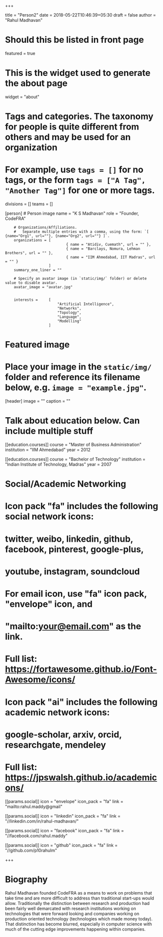 +++

title = "Person2"
date = 2018-05-22T10:46:39+05:30
draft = false
author = "Rahul Madhavan"

# Should this be listed in front page
featured = true

# This is the widget used to generate the about page
widget = "about"

# Tags and categories. The taxonomy for people is quite different from others and may be used for an organization
# For example, use `tags = []` for no tags, or the form `tags = ["A Tag", "Another Tag"]` for one or more tags.
divisions = []
teams = []


[person]
        # Person image
        name = "K S Madhavan"
        role = "Founder, CodeFRA"

        # Organizations/Affiliations.
        #   Separate multiple entries with a comma, using the form: `[ {name="Org1", url=""}, {name="Org2", url=""} ]`.
        organizations = [
                                { name = "Atidiv, Cuemath", url = "" },
                                { name = "Barclays, Nomura, Lehman Brothers", url = "" },
                                { name = "IIM Ahmedabad, IIT Madras", url = "" }
                        ]
        summary_one_liner = ""

        # Specify an avatar image (in `static/img/` folder) or delete value to disable avatar.
        avatar_image = "avatar.jpg"


        interests =     [
                            "Artificial Intelligence",
                            "Networks",
                            "Topology",
                            "Language",
                            "Modelling"
                        ]


# Featured image
# Place your image in the `static/img/` folder and reference its filename below, e.g. `image = "example.jpg"`.
[header]
        image = ""
        caption = ""

# Talk about education below. Can include multiple stuff
[[education.courses]]
          course = "Master of Business Administration"
          institution = "IIM Ahmedabad"
          year = 2012

[[education.courses]]
          course = "Bachelor of Technology"
          institution = "Indian Institute of Technology, Madras"
          year = 2007


# Social/Academic Networking
#
# Icon pack "fa" includes the following social network icons:
#
#   twitter, weibo, linkedin, github, facebook, pinterest, google-plus,
#   youtube, instagram, soundcloud
#
#   For email icon, use "fa" icon pack, "envelope" icon, and
#   "mailto:your@email.com" as the link.
#
#   Full list: https://fortawesome.github.io/Font-Awesome/icons/
#
# Icon pack "ai" includes the following academic network icons:
#
#   google-scholar, arxiv, orcid, researchgate, mendeley
#
#   Full list: https://jpswalsh.github.io/academicons/

[[params.social]]
        icon = "envelope"
        icon_pack = "fa"
        link = "mailto:rahul.maddy@gmail"

[[params.social]]
        icon = "linkedin"
        icon_pack = "fa"
        link = "//linkedin.com/in/rahul-madhavan/"

[[params.social]]
        icon = "facebook"
        icon_pack = "fa"
        link = "//facebook.com/rahul.maddy"

[[params.social]]
        icon = "github"
        icon_pack = "fa"
        link = "//github.com/p10rahulm"

+++
# Biography

Rahul Madhavan founded CodeFRA as a means to work on problems that take time and are more difficult to address than traditional start-ups would allow. Traditionally the distinction between research and production had been fairly well demarcated with research institutions working on technologies that were forward looking and companies working on production oriented technology (technologies which made money today). That distinction has become blurred, especially in computer science with much of the cutting edge improvements happening within companies.
